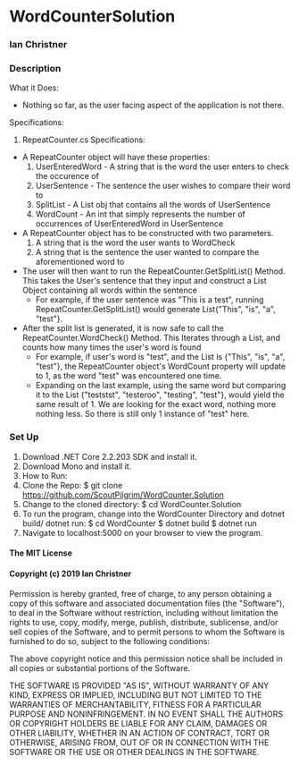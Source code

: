 # WordCounterSolution

### Ian Christner

### Description

What it Does:
* Nothing so far, as the user facing aspect of the application is not there.

Specifications:
1. RepeatCounter.cs Specifications:
  * A RepeatCounter object will have these properties:
    1. UserEnteredWord - A string that is the word the user enters to check the occurence of
    2. UserSentence - The sentence the user wishes to compare their word to
    3. SplitList - A List<string> obj that contains all the words of UserSentence
    4. WordCount - An int that simply represents the number of occurrences of UserEnteredWord in UserSentence
  * A RepeatCounter object has to be constructed with two parameters.
    1. A string that is the word the user wants to WordCheck
    2. A string that is the sentence the user wanted to compare the aforementioned word to
  * The user will then want to run the RepeatCounter.GetSplitList() Method. This takes the User's sentence that they input and construct a List Object containing
  all words within the sentence
    * For example, if the user sentence was "This is a test", running RepeatCounter.GetSplitList() would generate List<string>{"This", "is", "a", "test"}.
  * After the split list is generated, it is now safe to call the RepeatCounter.WordCheck() Method. This Iterates through a List, and counts how many times the user's word is found
    * For example, if user's word is "test", and the List<string> is {"This", "is", "a", "test"}, the RepeatCounter object's WordCount property will update to 1, as the word "test" was encountered one time.
    * Expanding on the last example, using the same word but comparing it to the List {"teststst", "testeroo", "testing", "test"}, would yield the same result of 1. We are looking for the exact word, nothing more nothing less. So there is still only 1 instance of "test" here.

### Set Up
1. Download .NET Core 2.2.203 SDK and install it.
2. Download Mono and install it.
3. How to Run:
  1. Clone the Repo: $ git clone https://github.com/ScoutPilgrim/WordCounter.Solution
  2. Change to the cloned directory: $ cd WordCounter.Solution
  3. To run the program, change into the WordCounter Directory and dotnet build/ dotnet run: $ cd WordCounter $ dotnet build $ dotnet run
  4. Navigate to localhost:5000 on your browser to view the program.
#### The MIT License

#### Copyright (c) 2019 Ian Christner

Permission is hereby granted, free of charge,
to any person obtaining a copy of this software and
associated documentation files (the "Software"), to
deal in the Software without restriction, including
without limitation the rights to use, copy, modify,
merge, publish, distribute, sublicense, and/or sell
copies of the Software, and to permit persons to whom
the Software is furnished to do so,
subject to the following conditions:

The above copyright notice and this permission notice
shall be included in all copies or substantial portions of the Software.

THE SOFTWARE IS PROVIDED "AS IS", WITHOUT WARRANTY OF ANY KIND,
EXPRESS OR IMPLIED, INCLUDING BUT NOT LIMITED TO THE WARRANTIES
OF MERCHANTABILITY, FITNESS FOR A PARTICULAR PURPOSE AND NONINFRINGEMENT.
IN NO EVENT SHALL THE AUTHORS OR COPYRIGHT HOLDERS BE LIABLE FOR
ANY CLAIM, DAMAGES OR OTHER LIABILITY, WHETHER IN AN ACTION OF CONTRACT,
TORT OR OTHERWISE, ARISING FROM, OUT OF OR IN CONNECTION WITH THE
SOFTWARE OR THE USE OR OTHER DEALINGS IN THE SOFTWARE.
